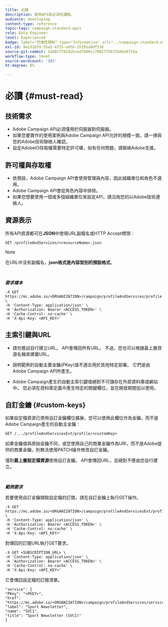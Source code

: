 ```yaml
---
title: 必讀
description: 使用API前必須先讀取。
audience: developing
content-type: reference
topic-tags: campaign-standard-apis
role: Data Engineer
level: Experienced
badge: label="可用性限制" type="Informative" url="../campaign-standard-migration-home.md" tooltip="僅限Campaign Standard已移轉的使用者"
exl-id: 9e2d1b59-55a5-4715-adfb-35191a9df536
source-git-commit: 14d8cf78192bcad7b89cc70827f5672bd6e07f4a
workflow-type: tm+mt
source-wordcount: '383'
ht-degree: 0%

---
```


# 必讀 {#must-read}

## 技術需求

* Adobe Campaign API必須僅用於伺服器對伺服器。
* 如果您要實作的使用案例與Adobe Campaign API允許的規模一致，請一律與您的Adobe技術聯絡人確認。
* 設定AdobeIO存取權需要特定許可權，如有任何問題，請聯絡Adobe支援。

## 許可權與存取權

* 依預設，Adobe Campaign API會使用管理員內容，因此組織單位和角色不適用。
* Adobe Campaign API會從角色內容中排除。
* 如果您想要使用一個或多個組織單位來設定API，請洽詢您的以Adobe技術連絡人。

## 資源表示

所有API資源都可在&#x200B;**JSON**&#x200B;中使用URL副檔名或HTTP Accept標頭：

`GET /profileAndServices/<resourceName>.json`

>[!NOTE]
>
>在URL中沒有副檔名，**json格式是內容型別的預設格式**。

<br/>

***要求樣本***

```
-X GET https://mc.adobe.io/<ORGANIZATION>/campaign/profileAndServices/profile.json \
-H 'Content-Type: application/json' \
-H 'Authorization: Bearer <ACCESS_TOKEN>' \
-H 'Cache-Control: no-cache' \
-H 'X-Api-Key: <API_KEY>'
```

## 主索引鍵與URL

* 請勿嘗試自行建立URL。 API會傳回所有URL。 不過，您也可以根據最上層資源名稱來建置URL。

* 說明範例的自動主要金鑰(PKey)值不適合用於其他特定部署。 它們是由Adobe Campaign API所產生。

* Adobe Campaign產生的自動主索引鍵值絕對不可儲存在外部資料庫或網站中。 您必須在資料庫定義中產生特定的關鍵欄位，並在開發期間加以使用。

## 自訂金鑰 {#custom-keys}

如果設定檔資源已使用自訂金鑰欄位擴展，您可以使用此欄位作為金鑰，而不是Adobe Campaign產生的自動主金鑰：

`GET /.../profileAndServicesExt/profile/<customKey>`

如果金鑰值與原始金鑰不同，或您使用自己的商業金鑰作為URI，而不是Adobe提供的商業金鑰，則無法使用PATCH操作修改自訂金鑰。

僅對&#x200B;**最上層設定檔資源**&#x200B;使用自訂金鑰。 API會傳回URL，且絕對不應由您自行建立。

<br/>

***範例要求***

若要使用自訂金鑰擷取設定檔的訂閱，請在自訂金鑰上執行GET操作。

```
-X GET https://mc.adobe.io/<ORGANIZATION>/campaign/profileAndServicesExt/profile/<customKey> \
-H 'Content-Type: application/json' \
-H 'Authorization: Bearer <ACCESS_TOKEN>' \
-H 'Cache-Control: no-cache' \
-H 'X-Api-Key: <API_KEY>'
```

對傳回的訂閱URL執行GET要求。

```
-X GET <SUBSCRIPTION_URL> \
-H 'Content-Type: application/json' \
-H 'Authorization: Bearer <ACCESS_TOKEN>' \
-H 'Cache-Control: no-cache' \
-H 'X-Api-Key: <API_KEY>'
```

它會傳回設定檔的訂閱清單。

```
"service": {
"PKey": "<PKEY>",
"href": "https://mc.adobe.io/<ORGANIZATION>/campaign/profileAndServices/service/<PKEY>",
"label": "Sport Newsletter",
"name": "SVC1",
"title": "Sport Newsletter (SVC1)"
}
```
